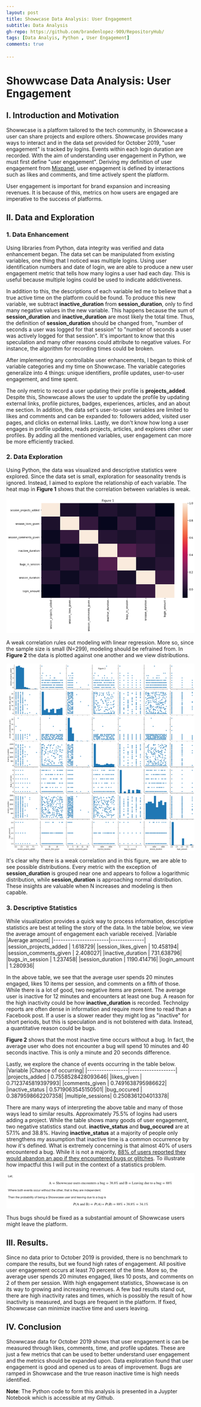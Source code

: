 ```yaml
---
layout: post
title: Showwcase Data Analysis: User Engagement
subtitle: Data Analysis
gh-repo: https://github.com/brandenlopez-909/RepositoryHub/
tags: [Data Analyis, Python , User Engagement]
comments: true

---
```



# Showwcase Data Analysis: User Engagement

## I. Introduction and Motivation
Showwcase is a platform tailored to the tech community, in Showwcase a user can share projects and explore others. Showwcase provides many ways to interact and in the data set provided for October 2019, "user engagement" is tracked by logins. Events within each login duration are recorded. With the aim of understanding user engagement in Python, we must first define "user engagement". Deriving my definition of user engagement from [Mixpanel](https://mixpanel.com/topics/what-is-user-engagement/), user engagement is defined by interactions such as likes and comments, and time actively spent the platform.

User engagement is important for brand expansion and increasing revenues. It is because of this, metrics on how users are engaged are imperative to the success of platforms.  

## II. Data and Exploration 

### 1. Data Enhancement
Using libraries from Python, data integrity was verified and data enhancement began. The data set can be manipulated from existing variables, one thing that I noticed was multiple logins. Using user identification numbers and date of login, we are able to produce a new user engagement metric that tells how many logins a user had each day. This is useful because multiple logins could be used to indicate addictiveness. 

In addition to this, the descriptions of each variable led me to believe that a true active time on the platform could be found. To produce this new variable, we subtract  **inactive_duration** from **session_duration**, only to find many negative values in the new variable. This happens because the sum of **session_duration** and **inactive_duration** are most likely the total time. Thus, the definition of **session_duration** should be changed from, "number of seconds a user was logged for that session" to "number of seconds a user was actively logged for that session". It's important to know that this speculation and many other reasons could attribute to negative values. For instance, the algorithm for recording times could be broken. 

After implementing any controllable user enhancements, I began to think of variable categories and my time on Showwcase. The variable categories generalize into 4 things: unique identifiers, profile updates, user-to-user engagement, and time spent. 

The only metric to record a user updating their profile is **projects_added**. Despite this, Showwcase allows the user to update the profile by updating external links, profile pictures, badges, experiences, articles, and an about me section. In addition, the data set's user-to-user variables are limited to likes and comments and can be expanded to: followers added, visited user pages, and clicks on external links. Lastly, we don't know how long a user engages in profile updates, reads projects, articles, and explores other user profiles. By adding all the mentioned variables, user engagement can more be more efficiently tracked. 

### 2. Data Exploration 
Using Python, the data was visualized and descriptive statistics were explored. Since the data set is small, exploration for seasonality trends is ignored. Instead, I aimed to explore the relationship of each variable. The heat map in **Figure 1** shows that the correlation between variables is weak. 

![Figure 1](/assets/img/Showwcase/HeatMap.png)


A weak correlation rules out modeling with linear regression. More so, since the sample size is small (N=299), modeling should be refrained from. In **Figure 2** the data is plotted against one another and we view distributions. 

![Figure 2](/assets/img/Showwcase/Figure2.png)

It's clear why there is a weak correlation and in this figure, we are able to see possible distributions. Every metric with the exception of **session_duration** is grouped near one and appears to follow a logarithmic distribution, while **session_duration** is approaching normal distribution. These insights are valuable when N increases and modeling is then capable. 

### 3. Descriptive Statistics 
While visualization provides a quick way to process information, descriptive statistics are best at telling the story of the data. In the table below, we view the average amount of engagement each variable received.
|Variable               |Average amount|
|-----------------------|--------------|
|session_projects_added |      1.618729|
|session_likes_given    |     10.458194|
|session_comments_given |      2.408027|
|inactive_duration      |    731.638796|
|bugs_in_session        |      1.237458|
|session_duration       |   1190.414716|
|login_amount           |      1.280936|

In the above table, we see that the average user spends 20 minutes engaged, likes 10 items per session, and comments on a fifth of those. While there is a lot of good, two negative items are present. The average user is inactive for 12 minutes and encounters at least one bug. A reason for the high inactivity could be how **inactive_duration** is recorded. Technolgy reports are often dense in information and require more time to read than a Facebook post. If a user is a slower reader they might log as "inactive" for short periods, but this is speculation and is not bolstered with data. Instead, a quantitative reason could be bugs. 

**Figure 2** shows that the most inactive time occurs without a bug. In fact, the average user who does not encounter a bug will spend 10 minutes and 40 seconds inactive. This is only a minute and 20 seconds difference. 

Lastly, we explore the chance of events occurring in the table below. 
|Variable         |Chance of occurring|
|-----------------|-------------------|
|projects_added   | 0.7558528428093646|
|likes_given      | 0.7123745819397993|
|comments_given   | 0.7491638795986622|
|inactive_status  | 0.5719063545150501|
|bug_occured      | 0.3879598662207358|
|multiple_sessions| 0.2508361204013378|

There are many ways of interpreting the above table and many of those ways lead to similar results. Approximately 75.5\% of logins had users adding a project. While the table shows many goods of user engagement, two negative statistics stand out. **inactive_status** and **bug_occured** are at 57.1\% and 38.8\%. Having **inactive_status** at a majority of people only strengthens my assumption that inactive time is a common occurrence by how it's defined. What is extremely concerning is that almost 40\% of users encountered a bug. While it is not a majority, [88% of users reported they would abandon an app if they encountered bugs or glitches](https://www.applause.com/blog/app-abandonment-bug-testing#:~:text=A%20survey%20of%20over%201%2C000,least%20one%20bug%20every%20day.). To illustrate how impactful this I will put in the context of a statistics problem. 

![Equation](/assets/img/Showwcase/Equation.PNG)

Thus bugs should be fixed as a substantial amount of Showwcase users might leave the platform. 

## III. Results. 

Since no data prior to October 2019 is provided, there is no benchmark to compare the results, but we found high rates of engagement. All positive user engagement occurs at least 70 percent of the time. More so, the average user spends 20 minutes engaged, likes 10 posts, and comments on 2 of them per session. With high engagement statistics, Showwcase is on its way to growing and increasing revenues. A few bad results stand out, there are high inactivity rates and times, which is possibly the result of how inactivity is measured, and bugs are frequent in the platform. If fixed, Showwcase can minimize inactive time and users leaving. 

## IV. Conclusion
Showwcase data for October 2019 shows that user engagement is can be measured through likes, comments, time, and profile updates. These are just a few metrics that can be used to better understand user engagement and the metrics should be expanded upon. Data exploration found that user engagement is good and opened us to areas of improvement. Bugs are ramped in Showwcase and the true reason inactive time is high needs identified. 

**Note**: The Python code to form this analysis is presented in a Juypter Notebook which is accessible at my Github. 
